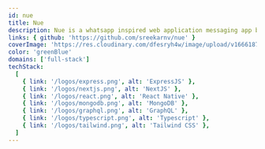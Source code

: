 ```yaml
---
id: nue
title: Nue
description: Nue is a whatsapp inspired web application messaging app built using GraphQL subscriptions (technology based on websocket protocol) supporting both browser built with NextJS) and mobile platforms (React Native - Expo)
links: { github: 'https://github.com/sreekarnv/nue' }
coverImage: 'https://res.cloudinary.com/dfesryh4w/image/upload/v1666187846/portfolio/nue.png'
color: 'greenBlue'
domains: ['full-stack']
techStack:
  [
    { link: '/logos/express.png', alt: 'ExpressJS' },
    { link: '/logos/nextjs.png', alt: 'NextJS' },
    { link: '/logos/react.png', alt: 'React Native' },
    { link: '/logos/mongodb.png', alt: 'MongoDB' },
    { link: '/logos/graphql.png', alt: 'GraphQL' },
    { link: '/logos/typescript.png', alt: 'Typescript' },
    { link: '/logos/tailwind.png', alt: 'Tailwind CSS' },
  ]
---
```

